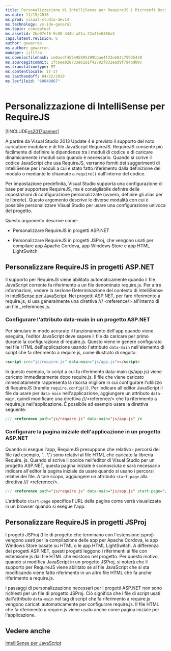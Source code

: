 ```yaml
---
title: Personalizzazione di IntelliSense per RequireJS | Microsoft Docs
ms.date: 11/15/2016
ms.prod: visual-studio-dev14
ms.technology: vs-ide-general
ms.topic: conceptual
ms.assetid: 2be07ef8-9c08-444b-a21a-22a4fe6386a3
caps.latest.revision: 6
author: gewarren
ms.author: gewarren
manager: jillfra
ms.openlocfilehash: ce0aadf455e95895309bbae4f23eb84c75935428
ms.sourcegitcommit: 1fc6ee928733e61a1f42782f832ead9f7946d00c
ms.translationtype: MT
ms.contentlocale: it-IT
ms.lasthandoff: 04/22/2019
ms.locfileid: "60049867"
---
```

# <a name="customizing-intellisense-for-requirejs"></a>Personalizzazione di IntelliSense per RequireJS
[!INCLUDE[vs2017banner](../includes/vs2017banner.md)]

A partire da Visual Studio 2013 Update 4 è previsto il supporto del noto caricatore modulare e di file JavaScript RequireJS. RequireJS consente più facilmente di definire le dipendenze tra i moduli di codice e di caricare dinamicamente i moduli solo quando è necessario. Quando si scrive il codice JavaScript che usa RequireJS, verranno forniti dei suggerimenti di IntelliSense per i moduli a cui è stato fatto riferimento dalla definizione del modulo o mediante le chiamate a `require()` dall'interno del codice.  
  
 Per impostazione predefinita, Visual Studio supporta una configurazione di base per supportare RequireJS, ma è consigliabile definire delle impostazioni di configurazione personalizzate (ovvero, definire gli alias per le librerie). Questo argomento descrive le diverse modalità con cui è possibile personalizzare Visual Studio per usare una configurazione univoca del progetto.  
  
 Questo argomento descrive come:  
  
- Personalizzare RequireJS in progetti ASP.NET  
  
- Personalizzare RequireJS in progetti JSProj, che vengono usati per compilare app Apache Cordova, app Windows Store e app HTML LightSwitch  
  
## <a name="customize-requirejs-in-aspnet-projects"></a>Personalizzare RequireJS in progetti ASP.NET  
 Il supporto per RequireJS viene abilitato automaticamente quando il file JavaScript corrente fa riferimento a un file denominato require.js. Per altre informazioni, vedere la sezione Determinazione del contesto di IntelliSense in [IntelliSense per JavaScript](../ide/javascript-intellisense.md). Nei progetti ASP.NET, per fare riferimento a require.js, si usa generalmente una direttiva /// \<reference/> all'interno di un file _references.js.  
  
### <a name="configure-the-data-main-attribute-in-an-aspnet-project"></a>Configurare l'attributo data-main in un progetto ASP.NET  
 Per simulare in modo accurato il funzionamento dell'app quando viene eseguita, l'editor JavaScript deve sapere il file da caricare per primo durante la configurazione di require.js. Questo viene in genere configurato nel file HTML dell'applicazione usando l'attributo `data-main` nell'elemento di script che fa riferimento a require.js, come illustrato di seguito.  
  
```html  
<script src="js/require.js" data-main="js/app.js"></script>  
```  
  
 In questo esempio, lo script a cui fa riferimento data-main (js/app.js) viene caricato immediatamente dopo require.js. Il file che viene caricato immediatamente rappresenta la risorsa migliore in cui configurare l'utilizzo di RequireJS (tramite `require.config()`). Per indicare all'editor JavaScript il file da usare per `data-main` nell'applicazione, aggiungere un attributo `data-main`, quindi modificare una direttiva ///\<reference/> che fa riferimento a require.js nell'applicazione. È possibile ad esempio usare la direttiva seguente:  
  
```javascript  
/// <reference path="js/require.js" data-main="js/app.js" />  
```  
  
### <a name="configure-the-application-start-page-in-an-aspnet-project"></a>Configurare la pagina iniziale dell'applicazione in un progetto ASP.NET  
 Quando si esegue l'app, RequireJS presuppone che relativo i percorsi dei file (ad esempio, ".. \\") sono relativi al file HTML che caricato la libreria Require. js. Quando si scrive il codice nell'editor di Visual Studio per un progetto ASP.NET, questa pagina iniziale è sconosciuta e sarà necessario indicare all'editor la pagina iniziale da usare quando si usano i percorsi relativi dei file. A tale scopo, aggiungere un attributo `start-page` alla direttiva /// \<reference/>.  
  
```javascript  
/// <reference path="js/require.js" data-main="js/app.js" start-page="/app/index.html" />  
```  
  
 L'attributo `start-page` specifica l'URL della pagina come verrà visualizzata in un browser quando si esegue l'app.  
  
## <a name="customize-requirejs-in-jsproj-projects"></a>Personalizzare RequireJS in progetti JSProj  
 I progetti JSProj (file di progetto che terminano con l'estensione jsproj) vengono usati per la compilazione delle app per Apache Cordova, le app Windows Store basate su HTML o le app HTML LightSwitch. A differenza dei progetti ASP.NET, questi progetti leggono i riferimenti ai file con estensione js dai file HTML che esistono nel progetto. Per questo motivo, quando si modifica JavaScript in un progetto JSProj, si noterà che il supporto per RequireJS viene abilitato se al file JavaScript che si sta modificando viene fatto riferimento in un altro file HTML che fa anche riferimento a require.js.  
  
 I passaggi di personalizzazione necessari per i progetti ASP.NET non sono richiesti per un file di progetto JSProj. Ciò significa che i file di script usati dall'attributo `data-main` nel tag di script che fa riferimento a require.js vengono caricati automaticamente per configurare require.js. Il file HTML che fa riferimento a require.js viene usato anche come pagina iniziale per l'applicazione.  
  
## <a name="see-also"></a>Vedere anche  
 [IntelliSense per JavaScript](../ide/javascript-intellisense.md)
